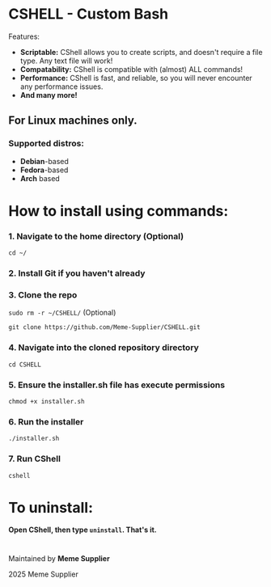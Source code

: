 # CSHELL - Custom Bash

Features:

- **Scriptable:** CShell allows you to create scripts, and doesn't require a file type. Any text file will work!
- **Compatability:** CShell is compatible with (almost) ALL commands!
- **Performance:** CShell is fast, and reliable, so you will never encounter any performance issues.
- **And many more!**

## For **Linux** machines only.
### Supported distros:
- **Debian**-based
- **Fedora**-based
- **Arch** based

#
# How to install using commands:

### 1. Navigate to the home directory **(Optional)**
`cd ~/`

### 2. Install Git if you haven't already

### 3. Clone the repo
`sudo rm -r ~/CSHELL/` (Optional)

`git clone https://github.com/Meme-Supplier/CSHELL.git`

### 4. Navigate into the cloned repository directory
`cd CSHELL`

### 5. Ensure the installer.sh file has execute permissions
`chmod +x installer.sh`

### 6. Run the installer
`./installer.sh`

### 7. Run CShell
`cshell`

#
# To uninstall:
**Open CShell, then type `uninstall`. That's it.**

#
Maintained by **Meme Supplier**

2025 Meme Supplier
